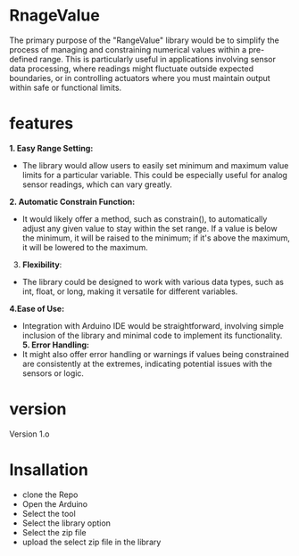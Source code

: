 # RnageValue
The primary purpose of the "RangeValue" library would be to simplify the process of managing and constraining numerical values within a pre-defined range. This is particularly useful in applications involving sensor data processing, where readings might fluctuate outside expected boundaries, or in controlling actuators where you must maintain output within safe or functional limits.
 
# features 
**1. Easy Range Setting:**

- The library would allow users to easily set minimum and maximum value limits for a particular variable. This could be especially useful for analog sensor readings, which can vary greatly.

**2. Automatic Constrain Function:**

- It would likely offer a method, such as constrain(), to automatically adjust any given value to stay within the set range. If a value is below the minimum, it will be raised to the minimum; if it's above the maximum, it will be lowered to the maximum.
3. **Flexibility**: 
- The library could be designed to work with various data types, such as int, float, or long, making it versatile for different variables.

**4.Ease of Use:**

- Integration with Arduino IDE would be straightforward, involving simple inclusion of the library and minimal code to implement its functionality.
**5. Error Handling:** 
- It might also offer error handling or warnings if values being constrained are consistently at the extremes, indicating potential issues with the sensors or logic.

# version 
Version 1.o

# Insallation 
- clone the Repo 
- Open the Arduino 
- Select the tool
- Select the library option
- Select the zip file
- upload  the select zip file in the library 
